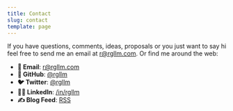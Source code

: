 ```yaml
---
title: Contact
slug: contact
template: page
---
```


If you have questions, comments, ideas, proposals or you just want to say hi feel free to send me an email at [r@rgllm.com](mailto:r[AT]rgllm[DOT]com). Or find me around the web:

- **📧 Email**: [r@rgllm.com](mailto:r[AT]rgllm[DOT]com)
- **🐙 GitHub**: [@rgllm](https://github.com/rgllm/)
- **🐦 Twitter**: [@rgllm](https://twitter.com/rgllm/)
- **🧑‍💼 LinkedIn**: [/in/rgllm](https://linkedin.com/in/rgllm/)
- **✍️ Blog Feed**: [RSS](https://rgllm.com/rss.xml)
